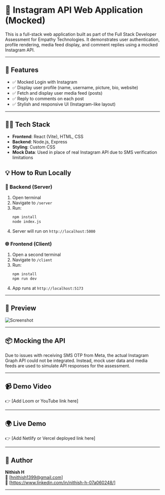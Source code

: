 # 📸 Instagram API Web Application (Mocked)

This is a full-stack web application built as part of the Full Stack Developer Assessment for Empathy Technologies. It demonstrates user authentication, profile rendering, media feed display, and comment replies using a mocked Instagram API.

---

## 🚀 Features

- ✅ Mocked Login with Instagram
- ✅ Display user profile (name, username, picture, bio, website)
- ✅ Fetch and display user media feed (posts)
- ✅ Reply to comments on each post
- ✅ Stylish and responsive UI (Instagram-like layout)

---

## 🧑‍💻 Tech Stack

- **Frontend**: React (Vite), HTML, CSS
- **Backend**: Node.js, Express
- **Styling**: Custom CSS
- **Mock Data**: Used in place of real Instagram API due to SMS verification limitations



## 💡 How to Run Locally

### 🔧 Backend (Server)

1. Open terminal
2. Navigate to `/server`
3. Run:
   ```bash
   npm install
   node index.js
   ```
4. Server will run on `http://localhost:5000`

### 🌐 Frontend (Client)

1. Open a second terminal
2. Navigate to `/client`
3. Run:
   ```bash
   npm install
   npm run dev
   ```
4. App runs at `http://localhost:5173`

---

## 📸 Preview

![Screenshot](https://i.ibb.co/pv6XSmrG/ironman.webp)

---

## 📦 Mocking the API

Due to issues with receiving SMS OTP from Meta, the actual Instagram Graph API could not be integrated. Instead, mock user data and media feeds are used to simulate API responses for the assessment.

---

## 📹 Demo Video

👉 [Add Loom or YouTube link here]

---

## 🌍 Live Demo

👉 [Add Netlify or Vercel deployed link here]

---

## 🧠 Author

**Nithish H**  
📧 [hnithish1399@gmail.com]  
🔗 [https://www.linkedin.com/in/nithish-h-07a060248/]

---
